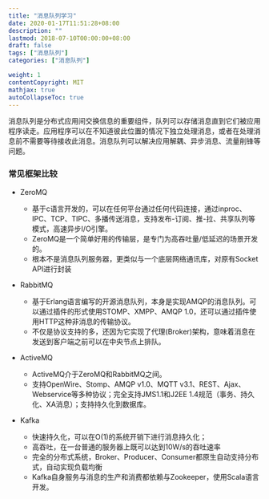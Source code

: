 ```yaml
---
title: "消息队列学习"
date: 2020-01-17T11:51:28+08:00
description: ""
lastmod: 2018-07-10T00:00:00+08:00
draft: false
tags: ["消息队列"]
categories: ["消息队列"]

weight: 1
contentCopyright: MIT
mathjax: true
autoCollapseToc: true
---
```

消息队列是分布式应用间交换信息的重要组件，队列可以存储消息直到它们被应用程序读走。应用程序可以在不知道彼此位置的情况下独立处理消息，或者在处理消息前不需要等待接收此消息。消息队列可以解决应用解耦、异步消息、流量削锋等问题。

### 常见框架比较
- ZeroMQ
  - 基于c语言开发的，可以在任何平台通过任何代码连接，通过inproc、IPC、TCP、TIPC、多播传送消息，支持发布-订阅、推-拉、共享队列等模式，高速异步I/O引擎。
  - ZeroMQ是一个简单好用的传输层，是专门为高吞吐量/低延迟的场景开发的。
  - 根本不是消息队列服务器，更类似与一个底层网络通讯库，对原有Socket API进行封装
  
- RabbitMQ
  - 基于Erlang语言编写的开源消息队列，本身是实现AMQP的消息队列。可以通过插件的形式使用STOMP、XMPP、AMQP 1.0，还可以通过插件使用HTTP这种非消息的传输协议。
  - 不仅是协议支持的多，还因为它实现了代理(Broker)架构，意味着消息在发送到客户端之前可以在中央节点上排队。
  
- ActiveMQ
  - ActiveMQ介于ZeroMQ和RabbitMQ之间。
  - 支持OpenWire、Stomp、AMQP v1.0、MQTT v3.1、REST、Ajax、Webservice等多种协议；完全支持JMS1.1和J2EE 1.4规范（事务、持久化、XA消息）；支持持久化到数据库。
  
- Kafka
  - 快速持久化，可以在O(1)的系统开销下进行消息持久化；
  - 高吞吐，在一台普通的服务器上既可以达到10W/s的吞吐速率
  - 完全的分布式系统，Broker、Producer、Consumer都原生自动支持分布式，自动实现负载均衡
  - Kafka自身服务与消息的生产和消费都依赖与Zookeeper，使用Scala语言开发。